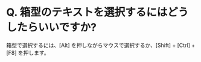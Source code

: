 # Q. 箱型のテキストを選択するにはどうしたらいいですか?

箱型で選択するには、\[Alt\] を押しながらマウスで選択するか、\[Shift\] + \[Ctrl\] + \[F8\] を押します。
